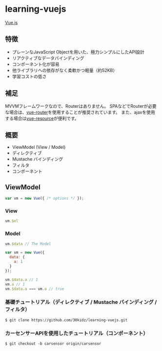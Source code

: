 # learning-vuejs

[Vue.js](http://jp.vuejs.org/guide/index.html)

## 特徴

- プレーンなJavaScript Objectを用いた、極力シンプルにしたAPI設計
- リアクティブなデータバインディング
- コンポーネント化が容易
- 他ライブラリへの依存がなく柔軟かつ軽量（約52KB）
- 学習コストの低さ

## 補足

MVVMフレームワークなので、Routerはありません。
SPAなどでRouterが必要な場合は、[vue-router](https://github.com/vuejs/vue-router)を使用することが推奨されています。
また、ajaxを使用する場合は[vue-resource](https://github.com/vuejs/vue-resource)が便利です。

## 概要

- ViewModel (View / Model)
- ディレクティブ
- Mustache バインディング
- フィルタ
- コンポーネント

## ViewModel

```javascript
var vm = new Vue({ /* options */ });
```

### View

```javascript
vm.$el
```

### Model

```javascript
vm.$data // The Model

var vm = new Vue({
  data: {
    a: 1
  }
});

vm.$data.a // 1
vm.a // 1
vm.$data.a === vm.a // true
```

### 基礎チュートリアル（ディレクティブ / Mustache バインディング / フィルタ）
`$ git clone https://github.com/30kidz/learning-vuejs.git`

### カーセンサーAPIを使用したチュートリアル（コンポーネント）

`$ git checkout -b carsensor origin/carsensor`
